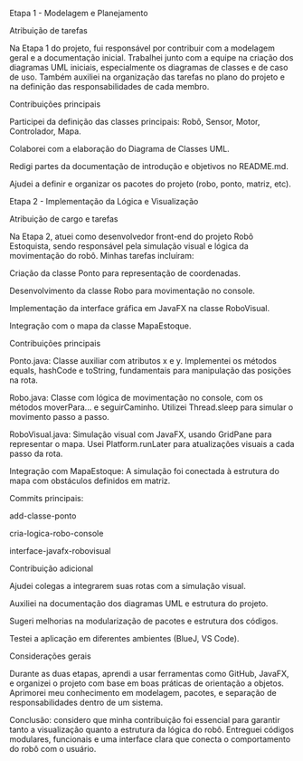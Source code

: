 Etapa 1 - Modelagem e Planejamento

Atribuição de tarefas

Na Etapa 1 do projeto, fui responsável por contribuir com a modelagem geral e a documentação inicial. Trabalhei junto com a equipe na criação dos diagramas UML iniciais, especialmente os diagramas de classes e de caso de uso. Também auxiliei na organização das tarefas no plano do projeto e na definição das responsabilidades de cada membro.

Contribuições principais

Participei da definição das classes principais: Robô, Sensor, Motor, Controlador, Mapa.

Colaborei com a elaboração do Diagrama de Classes UML.

Redigi partes da documentação de introdução e objetivos no README.md.

Ajudei a definir e organizar os pacotes do projeto (robo, ponto, matriz, etc).

Etapa 2 - Implementação da Lógica e Visualização

Atribuição de cargo e tarefas

Na Etapa 2, atuei como desenvolvedor front-end do projeto Robô Estoquista, sendo responsável pela simulação visual e lógica da movimentação do robô. Minhas tarefas incluíram:

Criação da classe Ponto para representação de coordenadas.

Desenvolvimento da classe Robo para movimentação no console.

Implementação da interface gráfica em JavaFX na classe RoboVisual.

Integração com o mapa da classe MapaEstoque.

Contribuições principais

Ponto.java: Classe auxiliar com atributos x e y. Implementei os métodos equals, hashCode e toString, fundamentais para manipulação das posições na rota.

Robo.java: Classe com lógica de movimentação no console, com os métodos moverPara... e seguirCaminho. Utilizei Thread.sleep para simular o movimento passo a passo.

RoboVisual.java: Simulação visual com JavaFX, usando GridPane para representar o mapa. Usei Platform.runLater para atualizações visuais a cada passo da rota.

Integração com MapaEstoque: A simulação foi conectada à estrutura do mapa com obstáculos definidos em matriz.

Commits principais:

add-classe-ponto

cria-logica-robo-console

interface-javafx-robovisual

Contribuição adicional

Ajudei colegas a integrarem suas rotas com a simulação visual.

Auxiliei na documentação dos diagramas UML e estrutura do projeto.

Sugeri melhorias na modularização de pacotes e estrutura dos códigos.

Testei a aplicação em diferentes ambientes (BlueJ, VS Code).

Considerações gerais

Durante as duas etapas, aprendi a usar ferramentas como GitHub, JavaFX, e organizei o projeto com base em boas práticas de orientação a objetos. Aprimorei meu conhecimento em modelagem, pacotes, e separação de responsabilidades dentro de um sistema.

Conclusão: considero que minha contribuição foi essencial para garantir tanto a visualização quanto a estrutura da lógica do robô. Entreguei códigos modulares, funcionais e uma interface clara que conecta o comportamento do robô com o usuário.
